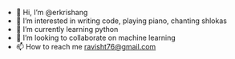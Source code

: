 - 👋 Hi, I’m @erkrishang
- 👀 I’m interested in writing code, playing piano, chanting shlokas
- 🌱 I’m currently learning python
- 💞️ I’m looking to collaborate on machine learning
- 📫 How to reach me ravisht76@gmail.com

<!---
erkrishang/erkrishang is a ✨ special ✨ repository because its `README.md` (this file) appears on your GitHub profile.
You can click the Preview link to take a look at your changes.
--->
